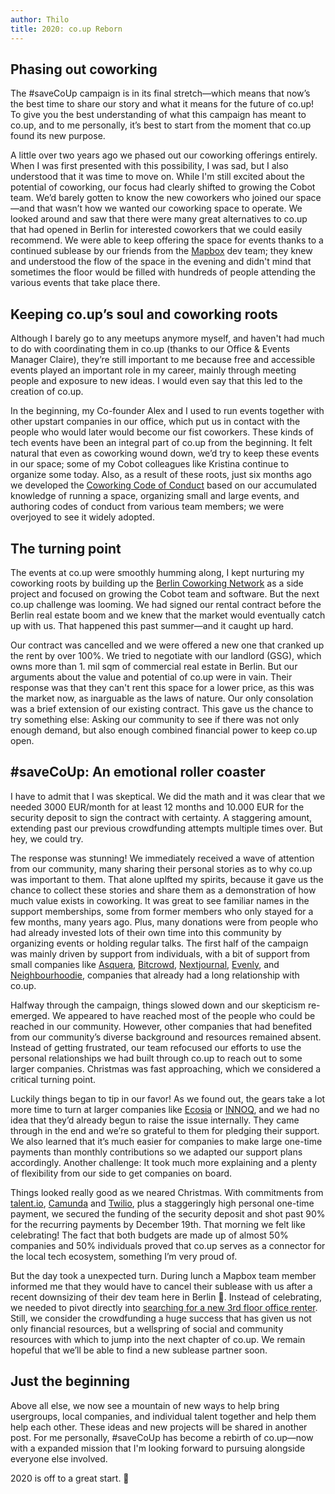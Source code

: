 ```yaml
---
author: Thilo
title: 2020: co.up Reborn
---
```


## Phasing out coworking

The #saveCoUp campaign is in its final stretch—which means that now’s the best time to share our story and what it means for the future of co.up! To give you the best understanding of what this campaign has meant to co.up, and to me personally, it’s best to start from the moment that co.up found its new purpose.

A little over two years ago we phased out our coworking offerings entirely. When I was first presented with this possibility, I was sad, but I also understood that it was time to move on. While I'm still excited about the potential of coworking, our focus had clearly shifted to growing the Cobot team. We’d barely gotten to know the new coworkers who joined our space—and that wasn’t how we wanted our coworking space to operate. We looked around and saw that there were many great alternatives to co.up that had opened in Berlin for interested coworkers that we could easily recommend. We were able to keep offering the space for events thanks to a continued sublease by our friends from the [Mapbox](https://www.mapbox.com/) dev team; they knew and understood the flow of the space in the evening and didn't mind that sometimes the floor would be filled with hundreds of people attending the various events that take place there.

## Keeping co.up’s soul and coworking roots

Although I barely go to any meetups anymore myself, and haven't had much to do with coordinating them in co.up (thanks to our Office & Events Manager Claire), they’re still important to me because free and accessible events played an important role in my career, mainly through meeting people and exposure to new ideas. I would even say that this led to the creation of co.up.

In the beginning, my Co-founder Alex and I used to run events together with other upstart companies in our office, which put us in contact with the people who would later would become our fist coworkers. These kinds of tech events have been an integral part of co.up from the beginning. It felt natural that even as coworking wound down, we’d try to keep these events in our space; some of my Cobot colleagues like Kristina continue to organize some today. Also, as a result of these roots, just six months ago we developed the [Coworking Code of Conduct](http://coworkingcodeofconduct.org/) based on our accumulated knowledge of running a space, organizing small and large events, and authoring codes of conduct from various team members; we were overjoyed to see it widely adopted.

## The turning point

The events at co.up were smoothly humming along, I kept nurturing my coworking roots by building up the [Berlin Coworking Network](https://www.facebook.com/berlincoworking/) as a side project and focused on growing the Cobot team and software. But the next co.up challenge was looming. We had signed our rental contract before the Berlin real estate boom and we knew that the market would eventually catch up with us. That happened this past summer—and it caught up hard.

Our contract was cancelled and we were offered a new one that cranked up the rent by over 100%. We tried to negotiate with our landlord (GSG), which owns more than 1. mil sqm of  commercial real estate in Berlin. But our arguments about the value and potential of co.up were in vain. Their response was that they can't rent this space for a lower price, as this was the market now, as inarguable as the laws of nature. Our only consolation was a brief extension of our existing contract. This gave us the chance to try something else: Asking our community to see if there was not only enough demand, but also enough combined financial power to keep co.up open.

## #saveCoUp: An emotional roller coaster

I have to admit that I was skeptical. We did the math and it was clear that we needed 3000 EUR/month for at least 12 months and 10.000 EUR for the security deposit to sign the contract with certainty. A staggering amount, extending past our previous crowdfunding attempts multiple times over. But hey, we could try.

The response was stunning! We immediately received a wave of attention from our community, many sharing their personal stories as to why co.up was important to them. That alone uplfted my spirits, because it gave us the chance to collect these stories and share them as a demonstration of how much value exists in coworking. It was great to see familiar names in the support memberships, some from former members who only stayed for a few months, many years ago. Plus, many donations were from people who had already invested lots of their own time into this community by organizing events or holding regular talks. The first half of the campaign was mainly driven by support from individuals, with a bit of support from small companies like [Asquera](https://asquera.de/), [Bitcrowd](https://bitcrowd.net/), [Nextjournal](https://nextjournal.com/), [Evenly](https://evenly.io/), and [Neighbourhoodie](https://neighbourhood.ie/), companies that already had a long relationship with co.up.

Halfway through the campaign, things slowed down and our skepticism re-emerged. We appeared to have reached most of the people who could be reached in our community. However, other companies that had benefited from our community’s diverse background and resources remained absent. Instead of getting frustrated, our team refocused our efforts to use the personal relationships we had built through co.up to reach out to some larger companies. Christmas was fast approaching, which we considered a critical turning point.

Luckily things began to tip in our favor! As we found out, the gears take a lot more time to turn at larger companies like [Ecosia](https://www.ecosia.org/?c=en) or [INNOQ](https://www.innoq.com/en/), and we had no idea that they’d already begun to raise the issue internally. They came through in the end and we’re so grateful to them for pledging their support. We also learned that it’s much easier for companies to make large one-time payments than monthly contributions so we adapted our support plans accordingly. Another challenge: It took much more explaining and a plenty of flexibility from our side to get companies on board.

Things looked really good as we neared Christmas. With commitments from [talent.io](https://www.talent.io/?utm_source=affiliate&utm_medium=referral_link&utm_campaign=[aff]-de-co_up), [Camunda](https://camunda.com/) and [Twilio](https://www.twilio.com/), plus a staggeringly high personal one-time payment, we secured the funding of the security deposit and shot past 90% for the recurring payments by December 19th. That morning we felt like celebrating! The fact that both budgets are made up of almost 50% companies and 50% individuals proved that co.up serves as a connector for the local tech ecosystem, something I’m very proud of.

But the day took a unexpected turn. During lunch a Mapbox team member informed me that they would have to cancel their sublease with us after a recent downsizing of their dev team here in Berlin 🙁. Instead of celebrating, we needed to pivot directly into [searching for a new 3rd floor office renter](../rent-office.html). Still, we consider the crowdfunding a huge success that has given us not only financial resources, but a wellspring of social and community resources with which to jump into the next chapter of co.up. We remain hopeful that we’ll be able to find a new sublease partner soon.

## Just the beginning

Above all else, we now see a mountain of new ways to help bring usergroups, local companies, and individual talent together and help them help each other. These ideas and new projects will be shared in another post. For me personally, #saveCoUp has become a rebirth of co.up—now with a expanded mission that I'm looking forward to pursuing alongside everyone else involved.

2020 is off to a great start. 🙂

